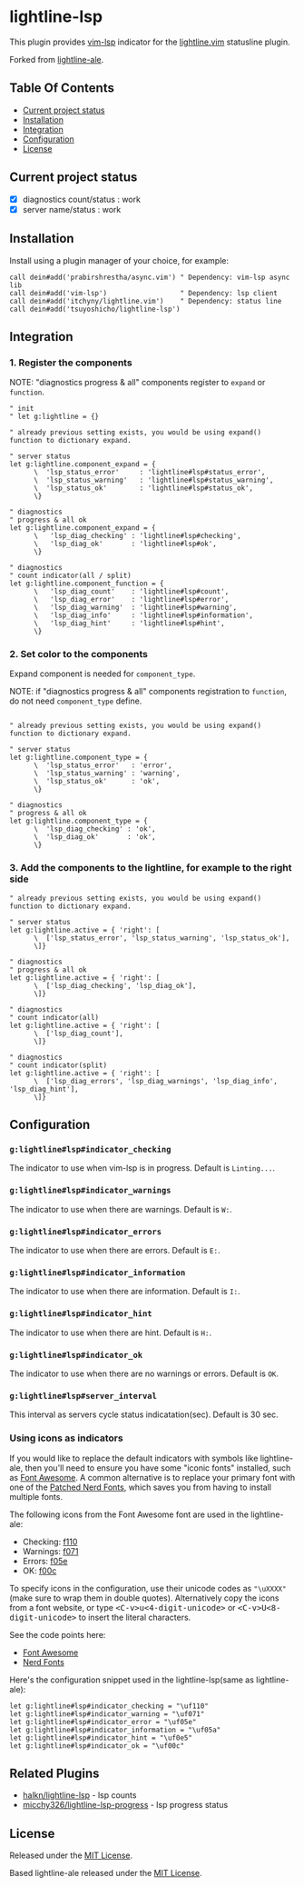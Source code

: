 # lightline-lsp

This plugin provides [vim-lsp](https://github.com/prabirshrestha/vim-lsp) indicator for the [lightline.vim](https://github.com/itchyny/lightline.vim) statusline plugin.

Forked from [lightline-ale](https://github.com/maximbaz/lightline-ale).

## Table Of Contents

- [Current project status](#current-project-status)
- [Installation](#installation)
- [Integration](#integration)
- [Configuration](#configuration)
- [License](#license)

## Current project status

- [x] diagnostics count/status : work
- [x] server name/status       : work

## Installation

Install using a plugin manager of your choice, for example:

```viml
call dein#add('prabirshrestha/async.vim') " Dependency: vim-lsp async lib
call dein#add('vim-lsp')                  " Dependency: lsp client
call dein#add('itchyny/lightline.vim')    " Dependency: status line
call dein#add('tsuyoshicho/lightline-lsp')
```

## Integration

### 1. Register the components

NOTE: "diagnostics progress & all" components register to `expand` or `function`.

```viml
" init
" let g:lightline = {}

" already previous setting exists, you would be using expand() function to dictionary expand.

" server status
let g:lightline.component_expand = {
      \  'lsp_status_error'     : 'lightline#lsp#status_error',
      \  'lsp_status_warning'   : 'lightline#lsp#status_warning',
      \  'lsp_status_ok'        : 'lightline#lsp#status_ok',
      \}

" diagnostics
" progress & all ok
let g:lightline.component_expand = {
      \   'lsp_diag_checking' : 'lightline#lsp#checking',
      \   'lsp_diag_ok'       : 'lightline#lsp#ok',
      \}

" diagnostics
" count indicator(all / split)
let g:lightline.component_function = {
      \   'lsp_diag_count'    : 'lightline#lsp#count',
      \   'lsp_diag_error'    : 'lightline#lsp#error',
      \   'lsp_diag_warning'  : 'lightline#lsp#warning',
      \   'lsp_diag_info'     : 'lightline#lsp#information',
      \   'lsp_diag_hint'     : 'lightline#lsp#hint',
      \}
```

### 2. Set color to the components

Expand component is needed for `component_type`.

NOTE: if "diagnostics progress & all" components registration to `function`, do not need `component_type` define.

```viml

" already previous setting exists, you would be using expand() function to dictionary expand.

" server status
let g:lightline.component_type = {
      \  'lsp_status_error'   : 'error',
      \  'lsp_status_warning' : 'warning',
      \  'lsp_status_ok'      : 'ok',
      \}

" diagnostics
" progress & all ok
let g:lightline.component_type = {
      \  'lsp_diag_checking' : 'ok',
      \  'lsp_diag_ok'       : 'ok',
      \}
```

### 3. Add the components to the lightline, for example to the right side

```viml
" already previous setting exists, you would be using expand() function to dictionary expand.

" server status
let g:lightline.active = { 'right': [
      \  ['lsp_status_error', 'lsp_status_warning', 'lsp_status_ok'],
      \]}

" diagnostics
" progress & all ok
let g:lightline.active = { 'right': [
      \  ['lsp_diag_checking', 'lsp_diag_ok'],
      \]}

" diagnostics
" count indicator(all)
let g:lightline.active = { 'right': [
      \  ['lsp_diag_count'],
      \]}

" diagnostics
" count indicator(split)
let g:lightline.active = { 'right': [
      \  ['lsp_diag_errors', 'lsp_diag_warnings', 'lsp_diag_info', 'lsp_diag_hint'],
      \]}
```

## Configuration

### `g:lightline#lsp#indicator_checking`

The indicator to use when vim-lsp is in progress. Default is `Linting...`.

### `g:lightline#lsp#indicator_warnings`

The indicator to use when there are warnings. Default is `W:`.

### `g:lightline#lsp#indicator_errors`

The indicator to use when there are errors. Default is `E:`.

### `g:lightline#lsp#indicator_information`

The indicator to use when there are information. Default is `I:`.

### `g:lightline#lsp#indicator_hint`

The indicator to use when there are hint. Default is `H:`.

### `g:lightline#lsp#indicator_ok`

The indicator to use when there are no warnings or errors. Default is `OK`.

### `g:lightline#lsp#server_interval`

This interval as servers cycle status indicatation(sec). Default is 30 sec.

### Using icons as indicators

If you would like to replace the default indicators with symbols like lightline-ale, then you'll need to ensure you have some "iconic fonts" installed, such as [Font Awesome](https://fontawesome.com). A common alternative is to replace your primary font with one of the [Patched Nerd Fonts](https://github.com/ryanoasis/nerd-fonts), which saves you from having to install multiple fonts.

The following icons from the Font Awesome font are used in the lightline-ale:

- Checking: [f110](https://fontawesome.com/icons/spinner)
- Warnings: [f071](https://fontawesome.com/icons/exclamation-triangle)
- Errors: [f05e](https://fontawesome.com/icons/ban)
- OK: [f00c](https://fontawesome.com/icons/check)

To specify icons in the configuration, use their unicode codes as `"\uXXXX"` (make sure to wrap them in double quotes). Alternatively copy the icons from a font website, or type <kbd>\<C-v\>u\<4-digit-unicode\></kbd> or <kbd>\<C-v\>U\<8-digit-unicode\></kbd> to insert the literal characters.

See the code points here:

- [Font Awesome](https://fontawesome.com/icons)
- [Nerd Fonts](https://github.com/ryanoasis/nerd-fonts#glyph-sets)

Here's the configuration snippet used in the lightline-lsp(same as lightline-ale):

```viml
let g:lightline#lsp#indicator_checking = "\uf110"
let g:lightline#lsp#indicator_warning = "\uf071"
let g:lightline#lsp#indicator_error = "\uf05e"
let g:lightline#lsp#indicator_information = "\uf05a"
let g:lightline#lsp#indicator_hint = "\uf0e5"
let g:lightline#lsp#indicator_ok = "\uf00c"
```

## Related Plugins

- [halkn/lightline-lsp](https://github.com/halkn/lightline-lsp) - lsp counts
- [micchy326/lightline-lsp-progress](https://github.com/micchy326/lightline-lsp-progress) - lsp progress status

## License

Released under the [MIT License](LICENSE).

Based lightline-ale released under the [MIT License](LICENSE-lightline-ale).
